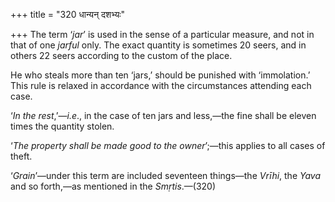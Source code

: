 +++
title = "320 धान्यन् दशभ्यः"

+++
The term ‘*jar*’ is used in the sense of a particular measure, and not
in that of one *jarful* only. The exact quantity is sometimes 20 seers,
and in others 22 seers according to the custom of the place.

He who steals more than ten ‘jars,’ should be punished with
‘immolation.’ This rule is relaxed in accordance with the circumstances
attending each case.

‘*In* *the rest*,’—*i.e*., in the case of ten jars and less,—the fine
shall be eleven times the quantity stolen.

‘*The property shall be made good to the owner*’;—this applies to all
cases of theft.

‘*Grain*’—under this term are included seventeen things—the *Vrīhi*, the
*Yava* and so forth,—as mentioned in the *Smṛtis*.—(320)


